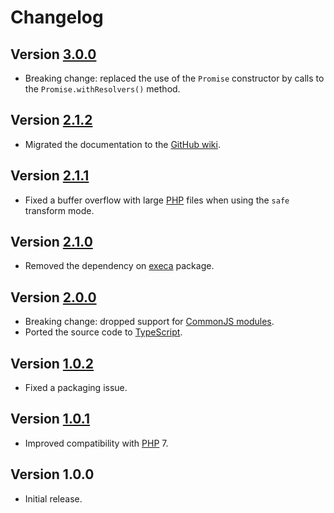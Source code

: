 # Changelog

## Version [3.0.0](https://github.com/cedx/php-minifier/compare/v2.1.2...v3.0.0)
- Breaking change: replaced the use of the `Promise` constructor by calls to the `Promise.withResolvers()` method.

## Version [2.1.2](https://github.com/cedx/php-minifier/compare/v2.1.1...v2.1.2)
- Migrated the documentation to the [GitHub wiki](https://github.com/cedx/php-minifier/wiki).

## Version [2.1.1](https://github.com/cedx/php-minifier/compare/v2.1.0...v2.1.1)
- Fixed a buffer overflow with large [PHP](https://www.php.net) files when using the `safe` transform mode. 

## Version [2.1.0](https://github.com/cedx/php-minifier/compare/v2.0.0...v2.1.0)
- Removed the dependency on [execa](https://www.npmjs.com/package/execa) package.

## Version [2.0.0](https://github.com/cedx/php-minifier/compare/v1.0.2...v2.0.0)
- Breaking change: dropped support for [CommonJS modules](https://nodejs.org/api/modules.html).
- Ported the source code to [TypeScript](https://www.typescriptlang.org).

## Version [1.0.2](https://github.com/cedx/php-minifier/compare/v1.0.1...v1.0.2)
- Fixed a packaging issue.

## Version [1.0.1](https://github.com/cedx/php-minifier/compare/v1.0.0...v1.0.1)
- Improved compatibility with [PHP](https://www.php.net) 7.

## Version 1.0.0
- Initial release.
